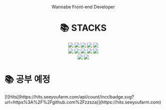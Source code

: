 
<div align=center>
	Wannabe Front-end Developer
	<h1>📚 STACKS</h1>
</div>
<div align=center> 
	<img src="https://img.shields.io/badge/html5-E34F26?style=for-the-badge&logo=html5&logoColor=white"> 
	<img src="https://img.shields.io/badge/css-1572B6?style=for-the-badge&logo=css3&logoColor=white"> 
	<img src="https://img.shields.io/badge/javascript-F7DF1E?style=for-the-badge&logo=javascript&logoColor=black"> 
	<img src="https://img.shields.io/badge/jquery-0769AD?style=for-the-badge&logo=jquery&logoColor=white">
	<img src="https://img.shields.io/badge/bootstrap-7952B3?style=for-the-badge&logo=bootstrap&logoColor=white">
	<br>
	<img src="https://img.shields.io/badge/react-61DAFB?style=for-the-badge&logo=react&logoColor=black"> 
	<img src="https://img.shields.io/badge/java-007396?style=for-the-badge&logo=java&logoColor=white"> 
	<img src="https://img.shields.io/badge/spring-6DB33F?style=for-the-badge&logo=spring&logoColor=white">
	<img src="https://img.shields.io/badge/apache tomcat-F8DC75?style=for-the-badge&logo=apachetomcat&logoColor=white">
	<img src="https://img.shields.io/badge/oracle-F80000?style=for-the-badge&logo=oracle&logoColor=white">
	<br>
	<img src="https://img.shields.io/badge/github-181717?style=for-the-badge&logo=github&logoColor=white">
	<img src="https://img.shields.io/badge/git-F05032?style=for-the-badge&logo=git&logoColor=white">
	<br>
</div>
<div>
	<h1>📚 공부 예정</h1>
</div>
	<div>
	[![Hits](https://hits.seeyoufarm.com/api/count/incr/badge.svg?url=https%3A%2F%2Fgithub.com%2Fzzsza)](https://hits.seeyoufarm.com) 	
	</div>
</div>
 
